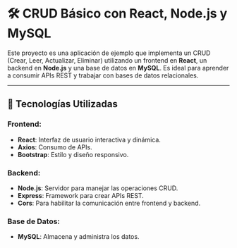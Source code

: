 # 🛠️ CRUD Básico con React, Node.js y MySQL  

Este proyecto es una aplicación de ejemplo que implementa un CRUD (Crear, Leer, Actualizar, Eliminar) utilizando un frontend en **React**, un backend en **Node.js** y una base de datos en **MySQL**. Es ideal para aprender a consumir APIs REST y trabajar con bases de datos relacionales.

---

## 🚀 Tecnologías Utilizadas  

### Frontend:  
- **React**: Interfaz de usuario interactiva y dinámica.  
- **Axios**: Consumo de APIs.  
- **Bootstrap**: Estilo y diseño responsivo.  

### Backend:  
- **Node.js**: Servidor para manejar las operaciones CRUD.  
- **Express**: Framework para crear APIs REST.  
- **Cors**: Para habilitar la comunicación entre frontend y backend.  

### Base de Datos:  
- **MySQL**: Almacena y administra los datos.
